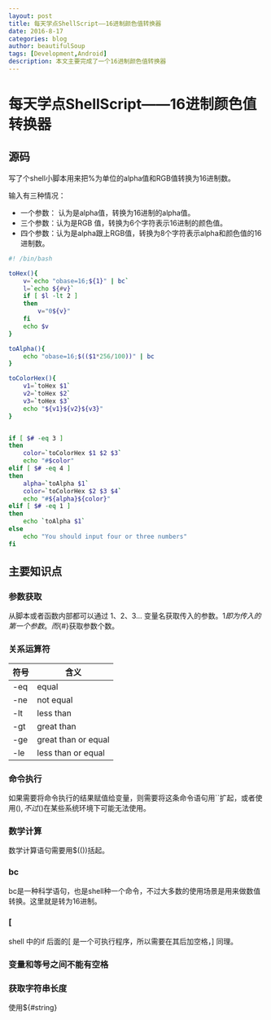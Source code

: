 ```yaml
---
layout: post
title: 每天学点ShellScript——16进制颜色值转换器
date: 2016-8-17
categories: blog
author: beautifulSoup
tags: [Development,Android]
description: 本文主要完成了一个16进制颜色值转换器 
---
```



# 每天学点ShellScript——16进制颜色值转换器

## 源码

写了个shell小脚本用来把%为单位的alpha值和RGB值转换为16进制数。

输入有三种情况：

- 一个参数： 认为是alpha值，转换为16进制的alpha值。
- 三个参数：认为是RGB 值，转换为6个字符表示16进制的颜色值。
- 四个参数：认为是alpha跟上RGB值，转换为8个字符表示alpha和颜色值的16进制数。

```bash
#! /bin/bash

toHex(){
    v=`echo "obase=16;${1}" | bc`
    l=`echo ${#v}`
    if [ $l -lt 2 ]
    then
        v="0${v}"
    fi
    echo $v
}

toAlpha(){
    echo "obase=16;$(($1*256/100))" | bc
}

toColorHex(){
    v1=`toHex $1`
    v2=`toHex $2`
    v3=`toHex $3`
    echo "${v1}${v2}${v3}"
}


if [ $# -eq 3 ]
then
    color=`toColorHex $1 $2 $3`
    echo "#$color"
elif [ $# -eq 4 ]
then
    alpha=`toAlpha $1`
    color=`toColorHex $2 $3 $4`
    echo "#${alpha}${color}"
elif [ $# -eq 1 ]
then
    echo `toAlpha $1`
else
    echo "You should input four or three numbers"
fi

```

## 主要知识点   
### 参数获取
从脚本或者函数内部都可以通过 1、2、3... 变量名获取传入的参数。${1}即为传入的第一个参数。而${#}获取参数个数。 

### 关系运算符
| 符号 | 含义      |
|-----|-----      |
| -eq | equal     |
| -ne | not equal |
| -lt | less than |
| -gt | great than|
| -ge | great than or equal |
| -le | less than or equal |

### 命令执行
如果需要将命令执行的结果赋值给变量，则需要将这条命令语句用``扩起，或者使用$(),不过$()在某些系统环境下可能无法使用。

### 数学计算
数学计算语句需要用$(())括起。

### bc
bc是一种科学语句，也是shell种一个命令，不过大多数的使用场景是用来做数值转换。这里就是转为16进制。

### [
shell 中的if 后面的[ 是一个可执行程序，所以需要在其后加空格，] 同理。

### 变量和等号之间不能有空格

### 获取字符串长度
使用${#string} 
